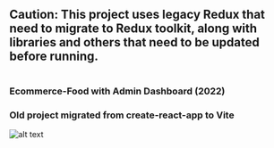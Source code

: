 
## Caution: This project uses legacy Redux that need to migrate to Redux toolkit, along with libraries and others that need to be updated before running.

 #
 
### Ecommerce-Food with Admin Dashboard (2022) 
### Old project migrated from create-react-app to Vite

![alt text](https://ashmoz.com/assets/project3-919db41d.png)
